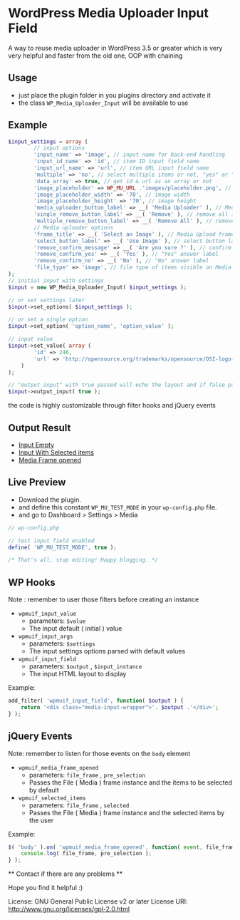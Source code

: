 # WordPress Media Uploader Input Field

A way to reuse media uploader in WordPress 3.5 or greater which is very very helpful and faster from the old one, OOP with chaining

## Usage ##
* just place the plugin folder in you plugins directory and activate it
* the class `WP_Media_Uploader_Input` will be available to use

## Example ##
```php
$input_settings = array ( 
		// input options
		'input_name' => 'image', // input name for back-end handling
		'input_id_name' => 'id', // item ID input field name
		'input_url_name' => 'url', // item URL input field name
		'multiple' => 'no', // select multiple items or not, "yes" or "no"
		'data_array' => true, // get id & url as an array or not
		'image_placeholder' => WP_MU_URL .'images/placeholder.png', // image placeholder URL
		'image_placeholder_width' => '70', // image width
		'image_placeholder_height' => '70', // image height
		'media_uploader_button_label' => __( 'Media Uploader' ), // Media Uploader button name
		'single_remove_button_label' => __( 'Remove' ), // remove all items button label if multiple
		'multiple_remove_button_label' => __( 'Remove All' ), // remove item label if not multiple
		// Media uploader options
		'frame_title' => __( 'Select an Image' ), // Media Upload frame title 
		'select_button_label' => __( 'Use Image' ), // select button label
		'remove_confirm_message' => __( 'Are you sure ?' ), // confirm message on removing item(s)
		'remove_confirm_yes' => __( 'Yes' ), // "Yes" answer label
		'remove_confirm_no' => __( 'No' ), // "No" answer label
		'file_type' => 'image', // file type of items visible on Media Uploader window open
);
// initial input with settings
$input = new WP_Media_Uploader_Input( $input_settings );

// or set settings later
$input->set_options( $input_settings );

// or set a single option 
$input->set_option( 'option_name', 'option_value' );

// input value
$input->set_value( array ( 
		'id' => 246, 
		'url' => 'http://opensource.org/trademarks/opensource/OSI-logo-300x352.png' 
	) 
);

// "output_input" with true passed will echo the layout and if false passed ( Default ) it will return HTML string
$input->output_input( true ); 
```

the code is highly customizable through filter hooks and jQuery events

## Output Result ###
- [Input Empty](https://raw.githubusercontent.com/N-Molham/wp-media-upload-input/master/images/demo-inputs-empty.png)
- [Input With Selected items](https://raw.githubusercontent.com/N-Molham/wp-media-upload-input/master/images/demo-inputs-filled.png)
- [Media Frame opened](https://raw.githubusercontent.com/N-Molham/wp-media-upload-input/master/images/demo-media-frame-preselection.png)

## Live Preview ###
- Download the plugin.
- and define this constant `WP_MU_TEST_MODE` in your `wp-config.php` file.
- and go to Dashboard > Settings > Media

```php
// wp-config.php

// test input field enabled
define( 'WP_MU_TEST_MODE', true );

/* That's all, stop editing! Happy blogging. */
```

## WP Hooks ##
Note : remember to user those filters before creating an instance

- `wpmuif_input_value`
	- parameters: `$value`
    - The input default ( initial ) value
- `wpmuif_input_args`
	- parameters: `$settings`
    - The input settings options parsed with default values
- `wpmuif_input_field`
	- parameters: `$output` , `$input_instance`
    - The input HTML layout to display

Example:
```php
add_filter( 'wpmuif_input_field', function( $output ) {
	return '<div class="media-input-wrapper">'. $output .'</div>';
} );
```

## jQuery Events ##
Note: remember  to listen for those events on the `body` element

- `wpmuif_media_frame_opened`
	- parameters: `file_frame` , `pre_selection`
    - Passes the File ( Media ) frame instance and the items to be selected by default
- `wpmuif_selected_items`
	- parameters: `file_frame` , `selected`
    - Passes the File ( Media ) frame instance and the selected items by the user

Example: 
```javascript
$( 'body' ).on( 'wpmuif_media_frame_opened', function( event, file_frame, pre_selection ) {
	console.log( file_frame, pre_selection );
} );
```

** Contact if there are any problems **

Hope you find it helpful :)

License: GNU General Public License v2 or later
License URI: http://www.gnu.org/licenses/gpl-2.0.html
